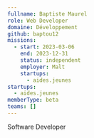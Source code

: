 ```yaml
---
fullname: Baptiste Maurel
role: Web Developer
domaine: Développement
github: baptou12
missions:
  - start: 2023-03-06
    end: 2023-12-31
    status: independent
    employer: Malt
    startups:
      - aides.jeunes
startups:
  - aides.jeunes
memberType: beta
teams: []
---
```

Software Developer